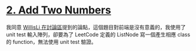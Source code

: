 # [2. Add Two Numbers](https://leetcode.com/problems/add-two-numbers/)

我同意 [WillisLi 在討論區](https://leetcode.com/problems/add-two-numbers/description/comments/1823579)提到的論點，這個題目對前端是沒有意義的，我使用了 unit test 輸入陣列，卻要為了 LeetCode 定義的 ListNode 寫一個產生相應 class 的 function，無法使用 unit test 驗證。

